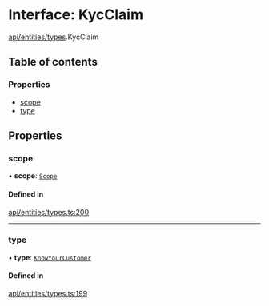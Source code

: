 # Interface: KycClaim

[api/entities/types](../wiki/api.entities.types).KycClaim

## Table of contents

### Properties

- [scope](../wiki/api.entities.types.KycClaim#scope)
- [type](../wiki/api.entities.types.KycClaim#type)

## Properties

### scope

• **scope**: [`Scope`](../wiki/api.entities.types.Scope)

#### Defined in

[api/entities/types.ts:200](https://github.com/PolymeshAssociation/polymesh-sdk/blob/f8a937f04/src/api/entities/types.ts#L200)

___

### type

• **type**: [`KnowYourCustomer`](../wiki/api.entities.types.ClaimType#knowyourcustomer)

#### Defined in

[api/entities/types.ts:199](https://github.com/PolymeshAssociation/polymesh-sdk/blob/f8a937f04/src/api/entities/types.ts#L199)
